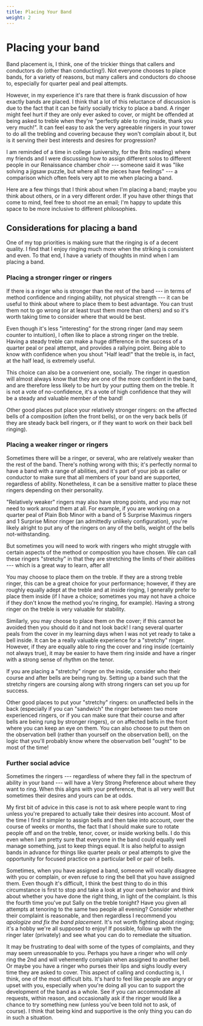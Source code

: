 ```yaml
---
title: Placing Your Band
weight: 2
---
```


# Placing your band

Band placement is, I think, one of the trickier things that callers and conductors do (other than conducting!). Not everyone chooses to place bands, for a variety of reasons, but many callers and conductors do choose to, especially for quarter peal and peal attempts. 

However, in my experience it's rare that there is frank discussion of how exactly bands are placed. I think that a lot of this reluctance of discussion is due to the fact that it can be fairly socially tricky to place a band. A ringer might feel hurt if they are only ever asked to cover, or might be offended at being asked to treble when they're "perfectly able to ring inside, thank you very much!". It can feel easy to ask the very agreeable ringers in your tower to do all the trebling and covering because they won't complain about it, but is it serving their best interests and desires for progression? 

I am reminded of a time in college (university, for the Brits reading) where my friends and I were discussing how to assign different solos to different people in our Renaissance chamber choir --- someone said it was "like solving a jigsaw puzzle, but where all the pieces have feelings" --- a comparison which often feels very apt to me when placing a band.

Here are a few things that I think about when I'm placing a band; maybe you think about others, or in a very different order. If you have other things that come to mind, feel free to shoot me an email; I'm happy to update this space to be more inclusive to different philosophies.

## Considerations for placing a band

One of my top priorities is making sure that the ringing is of a decent quality. I find that I enjoy ringing much more when the striking is consistent and even. To that end, I have a variety of thoughts in mind when I am placing a band.

### Placing a stronger ringer or ringers

If there is a ringer who is stronger than the rest of the band --- in terms of method confidence and ringing ability, not physical strength --- it can be useful to think about where to place them to best advantage. You can trust them not to go wrong (or at least trust them more than others) and so it's worth taking time to consider where that would be best.

Even though it's less "interesting" for the strong ringer (and may seem counter to intuition), I often like to place a strong ringer on the treble. Having a steady treble can make a huge difference in the success of a quarter peal or peal attempt, and provides a rallying point. Being able to know with confidence when you shout "Half lead!" that the treble is, in fact, at the half lead, is extremely useful. 

This choice can also be a convenient one, socially. The ringer in question will almost always know that they are one of the more confident in the band, and are therefore less likely to be hurt by your putting them on the treble. It is not a vote of no-confidence, it's a vote of high confidence that they will be a steady and valuable member of the band!

Other good places put place your relatively stronger ringers: on the affected bells of a composition (often the front bells), or on the very back bells (if they are steady back bell ringers, or if they want to work on their back bell ringing). 

### Placing a weaker ringer or ringers

Sometimes there will be a ringer, or several, who are relatively weaker than the rest of the band. There's nothing wrong with this; it's perfectly normal to have a band with a range of abilities, and it's part of your job as caller or conductor to make sure that all members of your band are supported, regardless of ability. Nonetheless, it can be a sensitive matter to place these ringers depending on their personality.

"Relatively weaker" ringers may also have strong points, and you may not need to work around them at all. For example, if you are working on a quarter peal of Plain Bob Minor with a band of 5 Surprise Maximus ringers and 1 Surprise Minor ringer (an admittedly unlikely configuration), you're likely alright to put any of the ringers on any of the bells, weight of the bells not-withstanding.

But sometimes you will need to work with ringers who might struggle with certain aspects of the method or composition you have chosen. We can call these ringers "stretchy" in that they are stretching the limits of their abilities --- which is a great way to learn, after all!

You may choose to place them on the treble. If they are a strong treble ringer, this can be a great choice for your performance; however, if they are roughly equally adept at the treble and at inside ringing, I generally prefer to place them inside (if I have a choice; sometimes you may not have a choice if they don't know the method you're ringing, for example). Having a strong ringer on the treble is very valuable for stability. 

Similarly, you may choose to place them on the cover; if this cannot be avoided then you should do it and not look back! I rang several quarter peals from the cover in my learning days when I was not yet ready to take a bell inside. It can be a really valuable experience for a "stretchy" ringer. However, if they are equally able to ring the cover and ring inside (certainly not always true), it may be easier to have them ring inside and have a ringer with a strong sense of rhythm on the tenor.

If you are placing a "stretchy" ringer on the inside, consider who their course and after bells are being rung by. Setting up a band such that the stretchy ringers are coursing along with strong ringers can set you up for success.

Other good places to put your "stretchy" ringers: on unaffected bells in the back (especially if you can "sandwich" the ringer between two more experienced ringers, or if you can make sure that their course and after bells are being rung by stronger ringers), or on affected bells in the front where you can keep an eye on them. You can also choose to put them on the observation bell (rather than yourself on the observation bell), on the logic that you'll probably know where the observation bell "ought" to be most of the time!

### Further social advice

Sometimes the ringers --- regardless of where they fall in the spectrum of ability in your band --- will have a Very Strong Preference about where they want to ring. When this aligns with your preference, that is all very well! But sometimes their desires and yours can be at odds. 

My first bit of advice in this case is not to ask where people want to ring unless you're prepared to actually take their desires into account. Most of the time I find it simpler to assign bells and then take into account, over the course of weeks or months, the fact that I should make sure to rotate people off and on the treble, tenor, cover, or inside working bells. I do this even when I am pretty sure that everyone in the band could equally well manage something, just to keep things equal. It is also helpful to assign bands in advance for things like quarter peals or peal attempts to give the opportunity for focused practice on a particular bell or pair of bells.

Sometimes, when you have assigned a band, someone will vocally disagree with you or complain, or even refuse to ring the bell that you have assigned them. Even though it's difficult, I think the best thing to do in this circumstance is first to stop and take a look at your own behavior and think about whether you have done the right thing, in light of the complaint. Is this the fourth time you've put Sally on the treble tonight? Have you given all attempts at tenoring to the same two people all evening? Consider whether their complaint is reasonable, and then regardless I recommend you _apologize and fix the band placement_. It's not worth fighting about ringing; it's a hobby we're all supposed to enjoy! If possible, follow up with the ringer later (privately) and see what you can do to remediate the situation.

It may be frustrating to deal with some of the types of complaints, and they may seem unreasonable to you. Perhaps you have a ringer who will _only_ ring the 2nd and will vehemently complain when assigned to another bell. Or maybe you have a ringer who purses their lips and sighs loudly every time they are asked to cover. This aspect of calling and conducting is, I think, one of the most difficult bits. It's hard to feel like people are angry or upset with you, especially when you're doing all you can to support the development of the band as a whole. See if you can accommodate all requests, within reason, and occasionally ask if the ringer would like a chance to try something new (unless you've been told not to ask, of course). I think that being kind and supportive is the only thing you can do in such a situation.

